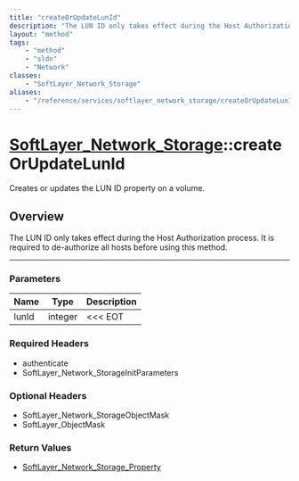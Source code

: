 ```yaml
---
title: "createOrUpdateLunId"
description: "The LUN ID only takes effect during the Host Authorization process. It is required to de-authorize all hosts before usin... "
layout: "method"
tags:
    - "method"
    - "sldn"
    - "Network"
classes:
    - "SoftLayer_Network_Storage"
aliases:
    - "/reference/services/softlayer_network_storage/createOrUpdateLunId"
---
```

# [SoftLayer_Network_Storage](/reference/services/SoftLayer_Network_Storage)::createOrUpdateLunId


Creates or updates the LUN ID property on a volume.


## Overview 
The LUN ID only takes effect during the Host Authorization process. It is required to de-authorize all hosts before using this method. 

-----

### Parameters 
|Name | Type | Description |
| --- | --- | --- |
|lunId| integer| <<< EOT|


### Required Headers
* authenticate
* SoftLayer_Network_StorageInitParameters


### Optional Headers
* SoftLayer_Network_StorageObjectMask
* SoftLayer_ObjectMask

### Return Values
* <a href='/reference/datatypes/SoftLayer_Network_Storage_Property'>SoftLayer_Network_Storage_Property </a>




